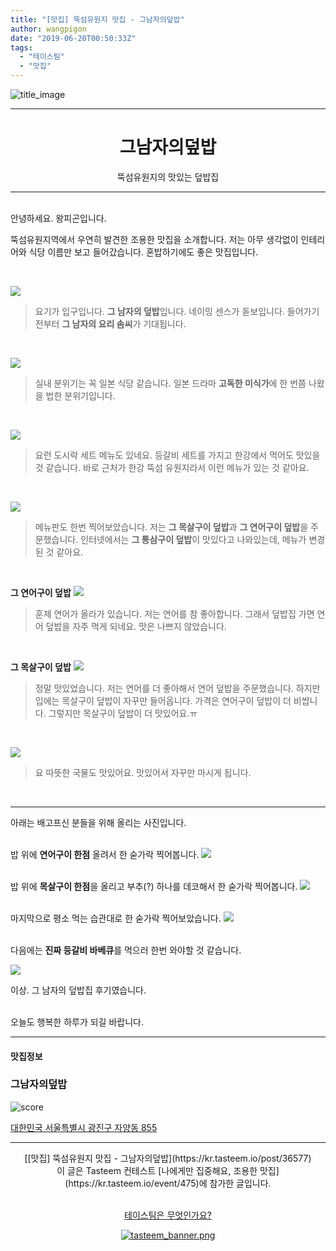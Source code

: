 ```yaml
---
title: "[맛집] 뚝섬유원지 맛집 - 그남자의덮밥"
author: wangpigon
date: "2019-06-20T00:50:33Z"
tags:
  - "테이스팀"
  - "맛집"
---
```

![title_image](https://static.tasteem.io/uploads/4928/post/36577/content_7b3536c3-11d2-43ec-9319-dcb1b17691d3.jpeg)
<br/>
<hr><center><h1>그남자의덮밥</h1>뚝섬유원지의 맛있는 덮밥집</center><hr>

<br>안녕하세요. 왕피곤입니다.

뚝섬유원지역에서 우연히 발견한 조용한 맛집을 소개합니다. 저는 아무 생각없이 인테리어와 식당 이름만 보고 들어갔습니다. 혼밥하기에도 좋은 맛집입니다. 

<br>

![](https://static.tasteem.io/uploads/image/image/185903/b4a94dd4-8c60-491b-9fb0-5218f8425725.jpeg)
> 요기가 입구입니다. **그 남자의 덮밥**입니다. 네이밍 센스가 돋보입니다. 들어가기 전부터 **그 남자의 요리 솜씨**가 기대됩니다.

<br>


![](https://static.tasteem.io/uploads/image/image/185907/b4a94dd4-8c60-491b-9fb0-5218f8425725.jpeg)
> 실내 분위기는 꼭 일본 식당 같습니다. 일본 드라마 **고독한 미식가**에 한 번쯤 나왔을 법한 분위기입니다.


<br>

![](https://static.tasteem.io/uploads/image/image/185904/b4a94dd4-8c60-491b-9fb0-5218f8425725.jpeg)
> 요런 도시락 세트 메뉴도 있네요. 등갈비 세트를 가지고 한강에서 먹어도 맛있을 것 같습니다. 바로 근처가 한강 뚝섬 유원지라서 이런 메뉴가 있는 것 같아요.

<br>


![](https://static.tasteem.io/uploads/image/image/185905/b4a94dd4-8c60-491b-9fb0-5218f8425725.jpeg)
> 메뉴판도 한번 찍어보았습니다. 저는 **그 목살구이 덮밥**과 **그 연어구이 덮밥**을 주문했습니다. 인터넷에서는 **그 통삼구이 덮밥**이 맛있다고 나와있는데, 메뉴가 변경된 것 같아요.

<br>

**그 연어구이 덮밥**
![](https://static.tasteem.io/uploads/image/image/185908/b4a94dd4-8c60-491b-9fb0-5218f8425725.jpeg)
> 훈제 연어가 올라가 있습니다. 저는 연어를 참 좋아합니다. 그래서 덮밥집 가면 연어 덮밥을 자주 먹게 되네요. 맛은 나쁘지 않았습니다.

<br>

**그 목살구이 덮밥**
![](https://static.tasteem.io/uploads/image/image/185909/b4a94dd4-8c60-491b-9fb0-5218f8425725.jpeg)
>  정말 맛있었습니다. 저는 연어를 더 좋아해서 연어 덮밥을 주문했습니다. 하지만 입에는 목살구이 덮밥이 자꾸만 들어옵니다. 
>  가격은 연어구이 덮밥이 더 비쌉니다. 그렇지만 목살구이 덮밥이 더 맛있어요.ㅠ

<br>

![](https://static.tasteem.io/uploads/image/image/185910/b4a94dd4-8c60-491b-9fb0-5218f8425725.jpeg)
> 요 따뜻한 국물도 맛있어요. 맛있어서 자꾸만 마시게 됩니다.

<br><hr>

아래는 배고프신 분들을 위해 올리는 사진입니다.

<br>밥 위에 **연어구이 한점** 올려서 한 숟가락 찍어봅니다.
![](https://static.tasteem.io/uploads/image/image/185911/b4a94dd4-8c60-491b-9fb0-5218f8425725.jpeg)

<br>밥 위에 **목살구이 한점**을 올리고 부추(?) 하나를 데코해서 한 숟가락 찍어봅니다.
![](https://static.tasteem.io/uploads/image/image/185912/b4a94dd4-8c60-491b-9fb0-5218f8425725.jpeg)

<br>마지막으로 평소 먹는 습관대로 한 숟가락 찍어보았습니다.
![](https://static.tasteem.io/uploads/image/image/185913/b4a94dd4-8c60-491b-9fb0-5218f8425725.jpeg)


<br>다음에는 **진짜 등갈비 바베큐**를 먹으러 한번 와야할 것 같습니다.

![](https://static.tasteem.io/uploads/image/image/185914/b4a94dd4-8c60-491b-9fb0-5218f8425725.jpeg)

이상. 그 남자의 덮밥집 후기였습니다.

<br>오늘도 행복한 하루가 되길 바랍니다.


---------------------
#### 맛집정보
### 그남자의덮밥
![score](https://static.tasteem.io/images/steem/1Crowns.png)

[대한민국 서울특별시 광진구 자양동 855](https://kr.tasteem.io/post/36577#map)

-----------------------------------------
<center>[[맛집] 뚝섬유원지 맛집 - 그남자의덮밥](https://kr.tasteem.io/post/36577)
<br/>이 글은 Tasteem 컨테스트
 [나에게만 집중해요,  조용한 맛집](https://kr.tasteem.io/event/475)에 참가한 글입니다.

<br/>[테이스팀은 무엇인가요?](https://kr.tasteem.io/about)

[![tasteem_banner.png](https://static.tasteem.io/images/tasteem_banner_v3.png)](https://kr.tasteem.io)</center>